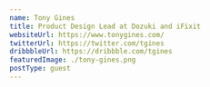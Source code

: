 ```yaml
---
name: Tony Gines
title: Product Design Lead at Dozuki and iFixit
websiteUrl: https://www.tonygines.com/
twitterUrl: https://twitter.com/tgines
dribbbleUrl: https://dribbble.com/tgines
featuredImage: ./tony-gines.png
postType: guest
---
```

